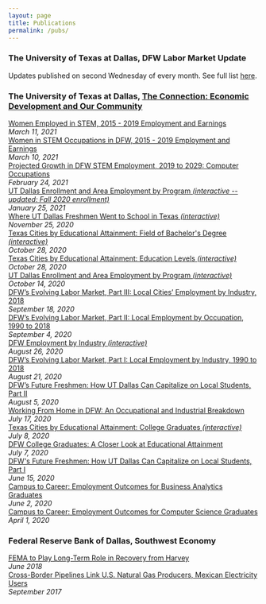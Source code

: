 ```yaml
---
layout: page
title: Publications
permalink: /pubs/
---
```

### The University of Texas at Dallas, DFW Labor Market Update

Updates published on second Wednesday of every month. See full list [here](https://economicengine.utdallas.edu/analysis/market/).

### The University of Texas at Dallas, [The Connection: Economic Development and Our Community](https://www.utdallas.edu/economicengine/connection/)

[Women Employed in STEM, 2015 - 2019 Employment and Earnings](https://economicengine.utdallas.edu/analysis/stemwomen/)  
*March 11, 2021*  
[Women in STEM Occupations in DFW, 2015 - 2019 Employment and Earnings](https://economicengine.utdallas.edu/download/The_Connection_20210310.pdf)  
*March 10, 2021*  
[Projected Growth in DFW STEM Employment, 2019 to 2029: Computer Occupations](https://economicengine.utdallas.edu/download/The_Connection_20210224.pdf)  
*February 24, 2021*  
[UT Dallas Enrollment and Area Employment by Program *(interactive -- updated: Fall 2020 enrollment)*](https://utdallas.edu/economicengine/analysis/enrollment/)  
*January 25, 2021*  
[Where UT Dallas Freshmen Went to School in Texas *(interactive)*](https://utdallas.edu/economicengine/analysis/districts/)  
*November 25, 2020*  
[Texas Cities by Educational Attainment: Field of Bachelor's Degree *(interactive)*](https://utdallas.edu/economicengine/analysis/cities/majors/)  
*October 28, 2020*  
[Texas Cities by Educational Attainment: Education Levels *(interactive)*](https://utdallas.edu/economicengine/analysis/cities/levels/)  
*October 28, 2020*  
[UT Dallas Enrollment and Area Employment by Program *(interactive)*](https://utdallas.edu/economicengine/analysis/enrollment/)  
*October 14, 2020*  
[DFW’s Evolving Labor Market, Part III: Local Cities’ Employment by Industry, 2018](https://utdallas.edu/economicengine/download/The_Connection_20200918.pdf)  
*September 18, 2020*  
[DFW’s Evolving Labor Market, Part II: Local Employment by Occupation, 1990 to 2018](https://utdallas.edu/economicengine/download/The_Connection_20200904.pdf)  
*September 4, 2020*  
[DFW Employment by Industry *(interactive)*](https://utdallas.edu/economicengine/analysis/industries/)  
*August 26, 2020*  
[DFW’s Evolving Labor Market, Part I: Local Employment by Industry, 1990 to 2018](https://utdallas.edu/economicengine/download/The_Connection_20200821.pdf)  
*August 21, 2020*  
[DFW’s Future Freshmen: How UT Dallas Can Capitalize on Local Students, Part II](https://utdallas.edu/economicengine/download/The_Connection_20200805.pdf)  
*August 5, 2020*  
[Working From Home in DFW: An Occupational and Industrial Breakdown](https://utdallas.edu/economicengine/download/The_Connection_20200717.pdf)  
*July 17, 2020*  
[Texas Cities by Educational Attainment: College Graduates *(interactive)*](https://utdallas.edu/economicengine/analysis/cities/grads/)  
*July 8, 2020*  
[DFW College Graduates: A Closer Look at Educational Attainment](https://utdallas.edu/economicengine/download/The_Connection_20200707.pdf)  
*July 7, 2020*  
[DFW's Future Freshmen: How UT Dallas Can Capitalize on Local Students, Part I](https://www.utdallas.edu/economicengine/download/The_Connection_20200615.pdf)  
*June 15, 2020*  
[Campus to Career: Employment Outcomes for Business Analytics Graduates](https://www.utdallas.edu/economicengine/download/The_Connection_20200602.pdf)  
*June 2, 2020*  
[Campus to Career: Employment Outcomes for Computer Science Graduates](https://www.utdallas.edu/economicengine/download/The_Connection_20200401.pdf)  
*April 1, 2020*


### Federal Reserve Bank of Dallas, Southwest Economy

[FEMA to Play Long-Term Role in Recovery from Harvey](https://www.dallasfed.org/~/media/documents/research/swe/2018/swe1802e.pdf)  
*June 2018*  
[Cross-Border Pipelines Link U.S. Natural Gas Producers, Mexican Electricity Users](https://www.dallasfed.org/~/media/documents/research/swe/2017/swe1703f.pdf)  
*September 2017*

